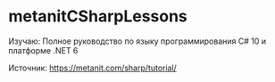 # metanitCSharpLessons
Изучаю: Полное руководство по языку программирования С# 10 и платформе .NET 6

Источник: https://metanit.com/sharp/tutorial/
